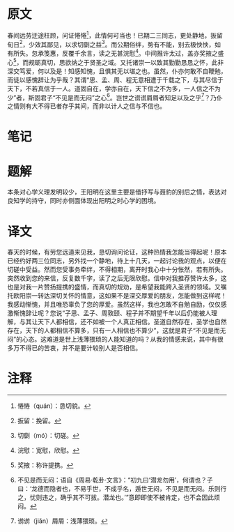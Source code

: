 # 原文
春间远劳迂途枉顾，问证惓惓[^1]，此情何可当也！已期二三同志，更处静地，扳留旬日[^2]，少效其鄙见，以求切劘之益[^3]。而公期俗绊，势有不能，别去极怏怏，如有所失。忽承笺惠，反覆千余言，读之无甚浣慰[^4]。中间推许太过，盖亦奖掖之盛心[^5]，而规砺真切，思欲纳之于贤圣之域。又托诸崇一以致其勤勤恳恳之怀，此非深交笃爱，何以及是！知感知愧，且惧其无以堪之也。虽然，仆亦何敢不自鞭勉，而徒以感愧辞让为乎哉？其谓“思、孟、周、程无意相遭于千载之下，与其尽信于天下，不若真信于一人。道固自在，学亦自在，天下信之不为多，一人信之不为少”者，斯固君子“不见是而无闷”之心[^6]。岂世之谫谫屑屑者知足以及之乎[^7]？乃仆之情则有大不得已者存乎其间，而非以计人之信与不信也。
# 笔记

# 题解
本条对心学义理发明较少，王阳明在这里主要是借抒写与聂豹的别后之情，表达对良知学的持守，同时亦侧面体现出阳明之时心学的困境。
# 译文
春天的时候，有劳您远道来见我，恳切询问论证，这种热情我怎能当得起呢！原本已经约好两三位同志，另外找一个静地，待上十几天，一起讨论我的观点，以便在切磋中受益。然而您受事务牵绊，不得相期，离开时我心中十分怅然，若有所失。突然收到您的来信，反复数千字，读了之后无限欣慰。信中对我推荐赞许太多，这也是对我一片赞扬提携的盛情，而真切的规劝，是希望我能跨入圣贤的领域。又嘱托欧阳崇一转达深切关怀的情意，这如果不是深交厚爱的朋友，怎能做到这样呢！我感动惭愧，并且唯恐辜负了您的厚爱。虽然这样，我也怎敢不自勉自励，仅仅感激惭愧辞让呢？您说“子思、孟子、周敦颐、程子并不期望千年以后仍能被人理解，与其让天下人都相信，还不如被一个人真正相信。圣道自然存在，圣学也自然存在，天下的人都相信不算多，只有一人相信也不算少”，这就是君子“不见是而无闷”的心态。这难道是世上浅薄猥琐的人能知道的吗？从我的情感来说，其中有很多万不得已的苦衷，并不是要计较别人是否相信。
# 注释

[^1]: 惓惓（quán）：恳切貌。
[^2]: 扳留：挽留。
[^3]: 切劘（mó）：切磋。
[^4]: 浣慰：宽慰，欣慰。
[^5]: 奖掖：称许提携。
[^6]: 不见是而无闷：语自《周易·乾卦·文言》：“初九曰‘潜龙勿用’，何谓也？子曰：‘龙德而隐者也，不易乎世，不成乎名，遁世无闷，不见是而无闷。乐则行之，忧则违之，确乎其不可拔。潜龙也。’”意即即使不被肯定，也不会因此烦闷。
[^7]: 谫谫（jiǎn）屑屑：浅薄猥琐。